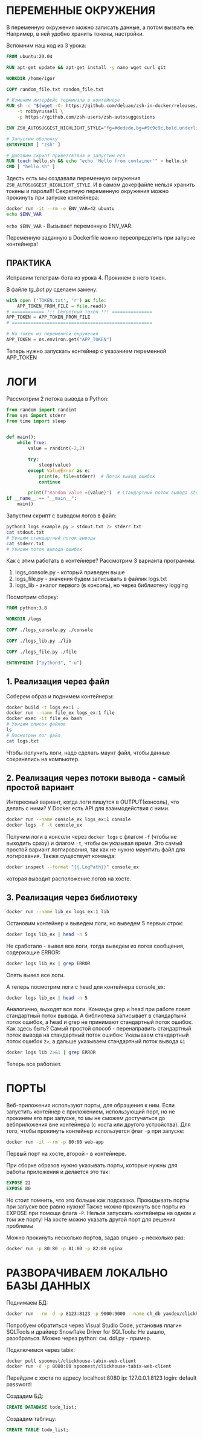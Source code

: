 # ПЕРЕМЕННЫЕ ОКРУЖЕНИЯ
В переменную окружения можно записать данные, а потом вызвать ее. Например, в ней удобно хранить токены, настройки.

Вспомним наш код из 3 урока:
```Dockerfile
FROM ubuntu:20.04

RUN apt-get update && apt-get install -y nano wget curl git

WORKDIR /home/igor

COPY random_file.txt random_file.txt

# Изменим интерфейс терминала в контейнере
RUN sh -c "$(wget -O- https://github.com/deluan/zsh-in-docker/releases/download/v1.1.5/zsh-in-docker.sh)" -- \
    -t robbyrussell \
    -p https://github.com/zsh-users/zsh-autosuggestions

ENV ZSH_AUTOSUGGEST_HIGHLIGHT_STYLE="fg=#dedede,bg=#9c9c9c,bold,underline"

# Запустим оболочку
ENTRYPOINT [ "zsh" ]

# Добавим скрипт приветсвтвия и запустим его
RUN touch hello.sh && echo "echo 'Hello from container'" > hello.sh
CMD [ "hello.sh" ]
```

Здесть есть мы создавали переменную окружения ```ZSH_AUTOSUGGEST_HIGHLIGHT_STYLE```. И в самом докерфайле нельзя хранить токены и пароли!!! 
Секретную переменную окружения можно прокинуть при запуске контейнера:
```bash
docker run -it --rm -e ENV_VAR=42 ubuntu
echo $ENV_VAR
```
```echo $ENV_VAR``` - Вызывает переменную ENV_VAR.

Переменную заданную в Dockerfile можно переопределить при запуске контейнера!
## ПРАКТИКА
Исправим телеграм-бота из урока 4. Прокинем в него токен.

В файле *tg_bot.py* сделаем замену:
```python
with open ('TOKEN.txt', 'r') as file:
    APP_TOKEN_FROM_FILE = file.read()
# ============ !!! Секретный токен !!! ===============
APP_TOKEN = APP_TOKEN_FROM_FILE
# ====================================================

# На токен из переменной окружения
APP_TOKEN = os.environ.get("APP_TOKEN")
```

Теперь нужно запускать контейнер с указанием переменной APP_TOKEN

# ЛОГИ
Рассмотрим 2 потока вывода в Python:
```Python
from random import randint
from sys import stderr
from time import sleep


def main():
    while True:
        value = randint(-2,2)

        try:
            sleep(value)
        except ValueError as e:
            print(e, file=stderr)  # Поток вывод ошибок 
            continue

        print(f"Random value ={value}")  # Стандартный поток вывода stdout
if __name__ == "__main__":
    main()
```

Запустим скрипт c выводом логов в файл:
```bash
python3 logs_example.py > stdout.txt 2> stderr.txt
cat stdout.txt
# Увидим стандартный поток вывода
cat stderr.txt
# Увидим поток вывода ошибок
```

Как с этим работать в контейнере?
Рассмотрим 3 варианта программы:
1. logs_console.py - который приведен выше
2. logs_file.py - значения будем записывать в файлик logs.txt
3. logs_lib - аналог первого (в консоль), но через библиотеку logging

Посмотрим сборку:
```Dockerfile
FROM python:3.8

WORKDIR /logs

COPY ./logs_console.py ./console

COPY ./logs_lib.py ./lib

COPY ./logs_file.py ./file

ENTRYPOINT ["python3", "-u"]
```

## 1. Реализация через файл
Соберем образ и поднимем контейнеры:
```bash
docker build -t logs_ex:1 .
docker run --name file_ex logs_ex:1 file
docker exec -it file_ex bash
# Увидим список файлов
ls
# Посмотрим лог файл
cat logs.txt
```
Чтобы получить логи, надо сделать маунт файл, чтобы данные сохранялись на компьютер.

## 2. Реализация через потоки вывода - самый простой вариант
Интересный вариант, когда логи пишутся в OUTPUT(консоль), что делать с ними? У Docker есть API для взаимодействия с ними.
```bash
docker run --name console_ex logs_ex:1 console
docker logs -f -t console_ex
```
Получим логи в консоли через ```docker logs``` с флагом ```-f``` (чтобы не выходить сразу) и флагом ```-t```, чтобы он указывал время.
Это самый простой вариант логгирования, так как не нужно маунтить файл для логирования.
Также существует команда:
```bash
docker inspect --format "{{.LogPath}}" console_ex
```
которая выводит расположение логов на хосте.

## 3. Реализация через библиотеку
```bash
docker run --name lib_ex logs_ex:1 lib
```
Остановим контейнер и выведем логи, но выведем 5 первых строк:
```bash
docker logs lib_ex | head -n 5
```
Не сработало - вывел все логи, тогда выведем из логов сообщения, содержащие ERROR:
```bash
docker logs lib_ex | grep ERROR
```
Опять вывел все логи.

А теперь посмотрим логи с head для контейнера console_ex:
```bash
docker logs lib_ex | head -n 5
```
Аналогично, выходят все логи.
Команды grep и head при работе ловят стандартный поток вывода. А библиотека записывает в стандартынй поток ошибок, а head и grep не принимают стандартный поток ошибок.
Как здесь быть? Самый простой способ - перенаправить стандартный поток вывода на стандартный поток ошибок:
Указываем стандартный поток ошибок ```2>```, а дальше указываем стандартный поток вывода ```&1```
```bash
docker logs lib 2>&1 | grep ERROR
```
Теперь все работает.

# ПОРТЫ
Веб-приложения используют порты, для обращения к ним. Если запустить контейнер с приложением, использующий порт, но не прокинем его при запуске, то мы не сможем достучаться до вебприложения вне контейнера (с хоста или другого устройства). Для того, чтобы прокинуть контейнер используется флаг ```-p``` при запуске:
```bash
docker run -it --rm -p 80:80 web-app 
```
Первый порт на хосте, второй - в контейнере.

При сборке образов нужно указывать порты, которые нужны для работы приложения и делается это так:
```Dockerfile
EXPOSE 22
EXPOSE 80
```
Но стоит помнить, что это больше как подсказка. Прокидывать порты при запуске все равно нужно! Также можно прокинуть все порты из EXPOSE при помощи флага ```-P```.
Нельзя запускать контейнеры на одном и том же порту! На хосте можно указать другой порт для решения проблемы

Можно прокинуть несколько портов, задав опцию ```-p``` несколько раз:
```bash
docker run -p 80:80 -p 81:80 -p 82:80 nginx
```

# РАЗВОРАЧИВАЕМ ЛОКАЛЬНО БАЗЫ ДАННЫХ
Поднимаем БД:
```bash
docker run --rm -d -p 8123:8123 -p 9000:9000 --name ch_db yandex/clickhouse-server
```
Попробуем обратиться через Visual Studio Code, установив плагин SQLTools и драйвер Snowflake Driver for SQLTools:
Не вышло, разобраться. Можно через python: см. ddl.py - пример.

Подключимся через tabix:
```bash
docker pull spoonest/clickhouse-tabix-web-client
docker run -d -p 8080:80 spoonest/clickhouse-tabix-web-client
```
Перейдем с хоста по адресу localhost:8080
ip: 127.0.0.1:8123
login: default
password: 

Создадим БД: 
```SQL
CREATE DATABASE todo_list;
```

Создадим таблицу:
```SQL
CREATE TABLE todo_list;
```




